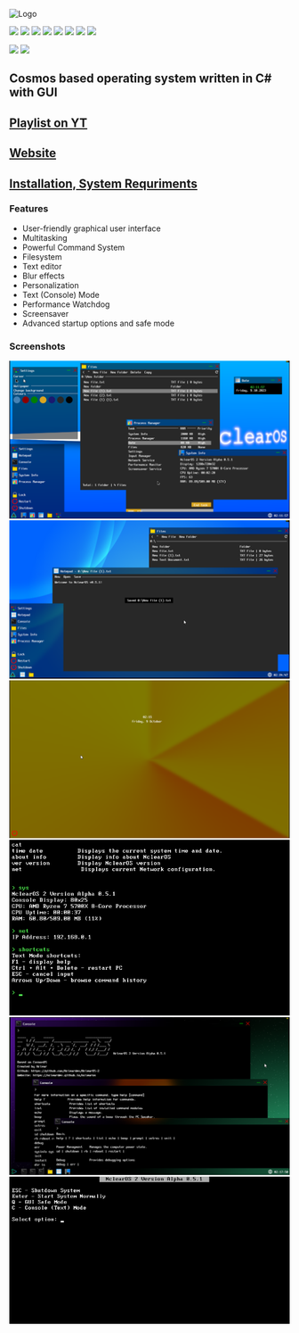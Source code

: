 ![Logo](https://i.imgur.com/889QgpM.png)

[![](https://img.shields.io/github/release/Ncleardev/NclearOS-2.svg)](https://github.com/Ncleardev/NclearOS-2/releases)
[![](https://img.shields.io/badge/Made%20with-Cosmos-1f425f.svg)](https://github.com/CosmosOS/Cosmos)
[![](https://img.shields.io/website-up-down-green-red/http/ncleardev.github.io.svg)](https://ncleardev.github.io/nclearos)
[![](https://img.shields.io/github/downloads/Ncleardev/NclearOS-2/total.svg)](https://github.com/Ncleardev/NclearOS-2/releases)
[![](https://img.shields.io/github/forks/Ncleardev/NclearOS-2.svg)](https://github.com/Ncleardev/NclearOS-2/forks)
[![](https://img.shields.io/github/stars/Ncleardev/NclearOS-2.svg)](https://github.com/Ncleardev/NclearOS-2/stargazers)
[![](https://img.shields.io/github/issues/Ncleardev/NclearOS-2.svg)](https://github.com/Ncleardev/NclearOS-2/issues)
[![](https://img.shields.io/github/issues-closed/Ncleardev/NclearOS-2.svg)](https://github.com/Ncleardev/NclearOS-2/issues?q=is%3Aissue+is%3Aclosed)
<!--- [![](https://tokei.rs/b1/github/Ncleardev/NclearOS-2?category=code.svg)](https://github.com/Ncleardev/NclearOS-2/tree/main/NclearOS2) -->
[![](https://img.shields.io/github/languages/code-size/Ncleardev/NclearOS-2.svg)](https://github.com/Ncleardev/NclearOS-2/tree/main/NclearOS2)
[![](https://img.badgesize.io/https://github.com/Ncleardev/NclearOS-2/releases/download/v0.5.0/NclearOS2.iso.svg?label=ISO_size)](https://github.com/Ncleardev/NclearOS-2/releases/tag/v0.5.0)

## Cosmos based operating system written in C# with GUI
## [Playlist on YT](https://youtube.com/playlist?list=PLjuew_ibisGV2tB8to_ESzlDNQwBTE6yk)
## [Website](https://ncleardev.github.io/nclearos)
## [Installation, System Requriments](https://ncleardev.github.io/nclearos-faq)

### Features
- User-friendly graphical user interface
- Multitasking
- Powerful Command System
- Filesystem
- Text editor
- Blur effects
- Personalization
- Text (Console) Mode
- Performance Watchdog
- Screensaver
- Advanced startup options and safe mode

### Screenshots
![Screenshot](/Screenshots/1.png)
![Screenshot](/Screenshots/2.png)
![Screenshot](/Screenshots/3.png)
![Screenshot](/Screenshots/6.png)
![Screenshot](/Screenshots/4.png)
![Screenshot](/Screenshots/5.png)
